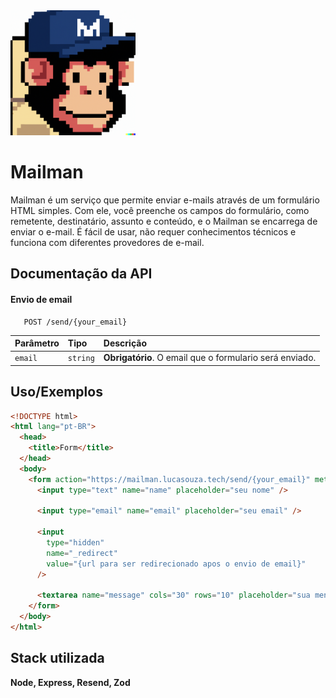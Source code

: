 <img src="https://raw.githubusercontent.com/piazin/mailman/main/public/logo.png" alt="drawing" style="width:200px;"/>

# Mailman

Mailman é um serviço que permite enviar e-mails através de um formulário HTML simples. Com ele, você preenche os campos do formulário, como remetente, destinatário, assunto e conteúdo, e o Mailman se encarrega de enviar o e-mail. É fácil de usar, não requer conhecimentos técnicos e funciona com diferentes provedores de e-mail.

## Documentação da API

#### Envio de email

```http
   POST /send/{your_email}
```

| Parâmetro | Tipo     | Descrição                                               |
| :-------- | :------- | :------------------------------------------------------ |
| `email`   | `string` | **Obrigatório**. O email que o formulario será enviado. |

## Uso/Exemplos

```html
<!DOCTYPE html>
<html lang="pt-BR">
  <head>
    <title>Form</title>
  </head>
  <body>
    <form action="https://mailman.lucasouza.tech/send/{your_email}" method="post">
      <input type="text" name="name" placeholder="seu nome" />

      <input type="email" name="email" placeholder="seu email" />

      <input
        type="hidden"
        name="_redirect"
        value="{url para ser redirecionado apos o envio de email}"
      />

      <textarea name="message" cols="30" rows="10" placeholder="sua mensagem"></textarea>
    </form>
  </body>
</html>
```

## Stack utilizada

**Node, Express, Resend, Zod**
